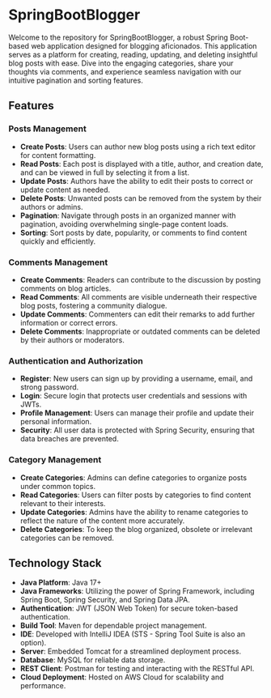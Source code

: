 # SpringBootBlogger

Welcome to the repository for SpringBootBlogger, a robust Spring Boot-based web application designed for blogging aficionados. This application serves as a platform for creating, reading, updating, and deleting insightful blog posts with ease. Dive into the engaging categories, share your thoughts via comments, and experience seamless navigation with our intuitive pagination and sorting features.

## Features

### Posts Management
- **Create Posts**: Users can author new blog posts using a rich text editor for content formatting.
- **Read Posts**: Each post is displayed with a title, author, and creation date, and can be viewed in full by selecting it from a list.
- **Update Posts**: Authors have the ability to edit their posts to correct or update content as needed.
- **Delete Posts**: Unwanted posts can be removed from the system by their authors or admins.
- **Pagination**: Navigate through posts in an organized manner with pagination, avoiding overwhelming single-page content loads.
- **Sorting**: Sort posts by date, popularity, or comments to find content quickly and efficiently.

### Comments Management
- **Create Comments**: Readers can contribute to the discussion by posting comments on blog articles.
- **Read Comments**: All comments are visible underneath their respective blog posts, fostering a community dialogue.
- **Update Comments**: Commenters can edit their remarks to add further information or correct errors.
- **Delete Comments**: Inappropriate or outdated comments can be deleted by their authors or moderators.

### Authentication and Authorization
- **Register**: New users can sign up by providing a username, email, and strong password.
- **Login**: Secure login that protects user credentials and sessions with JWTs.
- **Profile Management**: Users can manage their profile and update their personal information.
- **Security**: All user data is protected with Spring Security, ensuring that data breaches are prevented.

### Category Management
- **Create Categories**: Admins can define categories to organize posts under common topics.
- **Read Categories**: Users can filter posts by categories to find content relevant to their interests.
- **Update Categories**: Admins have the ability to rename categories to reflect the nature of the content more accurately.
- **Delete Categories**: To keep the blog organized, obsolete or irrelevant categories can be removed.


## Technology Stack

- **Java Platform**: Java 17+
- **Java Frameworks**: Utilizing the power of Spring Framework, including Spring Boot, Spring Security, and Spring Data JPA.
- **Authentication**: JWT (JSON Web Token) for secure token-based authentication.
- **Build Tool**: Maven for dependable project management.
- **IDE**: Developed with IntelliJ IDEA (STS - Spring Tool Suite is also an option).
- **Server**: Embedded Tomcat for a streamlined deployment process.
- **Database**: MySQL for reliable data storage.
- **REST Client**: Postman for testing and interacting with the RESTful API.
- **Cloud Deployment**: Hosted on AWS Cloud for scalability and performance.

